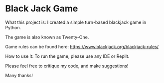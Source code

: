 # Black Jack Game

What this project is: I created a simple turn-based blackjack game in Python.

The game is also known as Twenty-One. 

Game rules can be found here: https://www.blackjack.org/blackjack-rules/

How to use it: To run the game, please use any IDE or Replit.

Please feel free to critique my code, and make suggestions! 

Many thanks!

